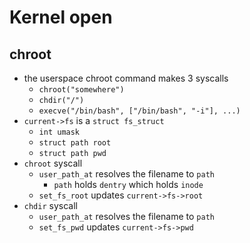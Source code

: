 Kernel open
===========

## chroot

- the userspace chroot command makes 3 syscalls
  - `chroot("somewhere")`
  - `chdir("/")`
  - `execve("/bin/bash", ["/bin/bash", "-i"], ...)`
- `current->fs` is a `struct fs_struct`
  - `int umask`
  - `struct path root`
  - `struct path pwd`
- `chroot` syscall
  - `user_path_at` resolves the filename to `path`
    - `path` holds `dentry` which holds `inode`
  - `set_fs_root` updates `current->fs->root`
- `chdir` syscall
  - `user_path_at` resolves the filename to `path`
  - `set_fs_pwd` updates `current->fs->pwd`
